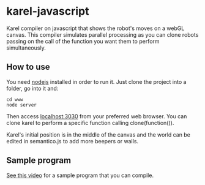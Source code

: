 # karel-javascript
Karel compiler on javascript that shows the robot's moves on a webGL canvas. This compiler simulates parallel processing as you can clone robots passing on the call of the function you want them to perform simultaneously.


## How to use
You need [nodejs](https://nodejs.org/en/) installed in order to run it.
Just clone the project into a folder, go into it and:

```
cd www
node server
```

Then access [localhost:3030](http://localhost:3030) from your preferred web browser.
You can clone karel to perform a specific function calling clone(function()).

Karel's initial position is in the middle of the canvas and the world can be edited in semantico.js to add more beepers or walls.

## Sample program
[See this video](https://drive.google.com/file/d/0B4V-uRwVjwi4eDYxbkNqbWZvU1k/view) for a sample program that you can compile.
